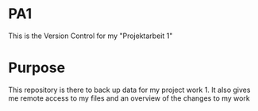 # PA1
This is the Version Control for my "Projektarbeit 1"

# Purpose
This repository is there to back up data for my project work 1. It also gives me remote access to my files and an overview of the changes to my work
